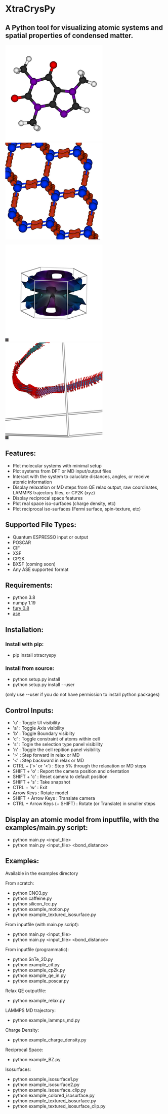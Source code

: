 # XtraCrysPy
## A Python tool for visualizing atomic systems and spatial properties of condensed matter.

![Alt text](https://github.com/Sassafrass6/XtraCrysPy/blob/master/examples/img/Caffeine.png?raw=true) ![Alt text](https://github.com/Sassafrass6/XtraCrysPy/blob/master/examples/img/Si_charge_density.png?raw=true)

![Alt text](https://github.com/Sassafrass6/XtraCrysPy/blob/master/examples/img/Colored_surface.png?raw=true) ![Alt text](https://github.com/Sassafrass6/XtraCrysPy/blob/master/examples/img/Textured_surface.png?raw=true)

## Features:
- Plot molecular systems with minimal setup
- Plot systems from DFT or MD input/output files
- Interact with the system to caluclate distances, angles, or receive atomic information
- Display relaxation or MD steps from QE relax output, raw coordinates, LAMMPS trajectory files, or CP2K (xyz)
- Display reciprocal space features
- Plot real space iso-surfaces (charge density, etc)
- Plot reciprocal iso-surfaces (Fermi surface, spin-texture, etc)

## Supported File Types:
- Quantum ESPRESSO input or output
- POSCAR
- CIF
- XSF
- CP2K
- BXSF (coming soon)
- Any ASE supported format

## Requirements:
- python 3.8
- numpy 1.19
- [fury 0.8](https://github.com/fury-gl/fury)
- [ase](https://wiki.fysik.dtu.dk/ase/)

## Installation:  
### Install with pip:
-  pip install xtracryspy
### Install from source:
-  python setup.py install
-  python setup.py install --user

(only use --user if you do not have permission to install python packages)

## Control Inputs:
- 'u' : Toggle UI visibility
- 'a' : Toggle Axis visibility
- 'b' : Toggle Boundary visiblity
- 'c' : Toggle constraint of atoms within cell
- 's' : Togle the selection type panel visibility
- 'n' : Toggle the cell repition panel visibility
- '>' : Step forward in relax or MD
- '<' : Step backward in relax or MD
- CTRL + ('>' or '<') : Step 5% through the relaxation or MD steps
- SHIFT + 'o' : Report the camera position and orientation
- SHIFT + 'c' : Reset camera to default position
- SHIFT + 's' : Take snapshot
- CTRL + 'w' : Exit
- Arrow Keys : Rotate model
- SHIFT + Arrow Keys : Translate camera
- CTRL + Arrow Keys (+ SHIFT) : Rotate (or Translate) in smaller steps

## Display an atomic model from inputfile, with the examples/main.py script:
- python main.py <input_file>
- python main.py <input_file> <bond_distance>

## Examples:
Available in the examples directory

From scratch:
- python CNO3.py
- python caffeine.py
- python silicon_fcc.py
- python example_motion.py
- python example_textured_isosurface.py

From inputfile (with main.py script):
- python main.py <input_file>
- python main.py <input_file> <bond_distance>

From inputfile (programmatic):
- python SnTe_2D.py
- python example_cif.py
- python example_cp2k.py
- python example_qe_in.py
- python example_poscar.py

Relax QE outputfile:
- python example_relax.py

LAMMPS MD trajectory:
- python example_lammps_md.py

Charge Density:
- python example_charge_density.py

Reciprocal Space:
- python example_BZ.py

Isosurfaces:
- python example_isosurface1.py
- python example_isosurface2.py
- python example_isosurface_clip.py
- python example_colored_isosurface.py
- python example_textured_isosurface.py
- python example_textured_isosurface_clip.py
